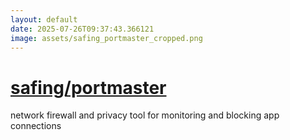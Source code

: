 ```yaml
---
layout: default
date: 2025-07-26T09:37:43.366121
image: assets/safing_portmaster_cropped.png
---
```


# [safing/portmaster](https://github.com/safing/portmaster)

network firewall and privacy tool for monitoring and blocking app connections
